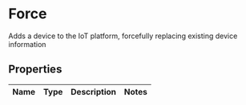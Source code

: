 

# Force

Adds a device to the IoT platform, forcefully replacing existing device information

## Properties

| Name | Type | Description | Notes |
|------------ | ------------- | ------------- | -------------|



